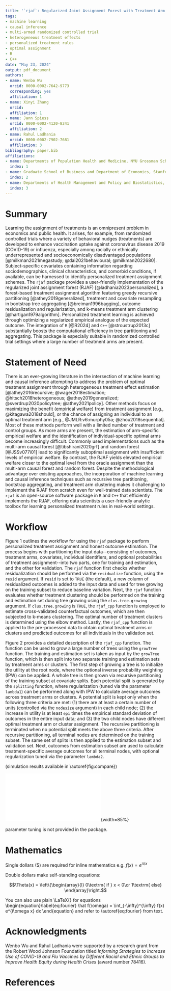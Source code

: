 ```yaml
---
title: '`rjaf`: Regularized Joint Assignment Forest with Treatment Arm Clustering'
tags:
- machine learning
- causal inference
- multi-armed randomized controlled trial
- heterogeneous treatment effects
- personalized treatment rules
- optimal assignment
- R
- C++
date: "May 23, 2024"
output: pdf_document
authors:
- name: Wenbo Wu
  orcid: 0000-0002-7642-9773
  corresponding: yes
  affiliation: 1
- name: Xinyi Zhang
  orcid: 
  affiliation: 1
- name: Jann Spiess
  orcid: 0000-0002-4120-8241
  affiliation: 2
- name: Rahul Ladhania
  orcid: 0000-0002-7902-7681
  affiliation: 3
bibliography: paper.bib
affiliations:
- name: Departments of Population Health and Medicine, NYU Grossman School of Medicine, USA
  index: 1
- name: Graduate School of Business and Department of Economics, Stanford University, USA
  index: 2
- name: Departments of Health Management and Policy and Biostatistics, University of Michigan School of Public Health, USA
  index: 3
---
```


# Summary

Learning the assignment of treatments is an omnipresent problem in economics and public health. It arises, for example, from randomized controlled trials where a variety of behavioral nudges (treatments) are developed to enhance vaccination uptake against coronavirus disease 2019 (COVID-19) or influenza, especially among racially or ethnically underrepresented and socioeconomically disadvantaged populations [@milkman2021megastudy; @dai2021behavioural; @milkman2022680]. Subject-specific covariates containing information regarding sociodemographics, clinical characteristics, and comorbid conditions, if available, can be harnessed to identify personalized treatment assignment schemes. The `rjaf` package provides a user-friendly implementation of the regularized joint assignment forest (RJAF) [@ladhania2023personalized], a forest-based treatment assignment algorithm featuring greedy recursive partitioning [@athey2019generalized], treatment and covariate resampling in bootstrap tree aggregating [@breiman1996bagging], outcome residualization and regularization, and k-means treatment arm clustering [@hartigan1979algorithm]. Personalized treatment learning is achieved through optimizing a regularized empirical analogue of the expected outcome. The integration of `R` [@R2024] and `C++` [@stroustrup2013c] substantially boosts the computational efficiency in tree partitioning and aggregating. This package is especially suitable in randomized controlled trial settings where a large number of treatment arms are present.

# Statement of Need

There is an ever-growing literature in the intersection of machine learning and causal inference attempting to address the problem of optimal treatment assignment through heterogeneous treatment effect estimation [@athey2016recursive; @wager2018estimation; @hitsch2018heterogeneous; @athey2019generalized; @sverdrup2020policytree; @athey2021policy]. Other methods focus on maximizing the benefit (empirical welfare) from treatment assignment [e.g., @kitagawa2018should], or the chance of assigning an individual to an optimal treatment arm [e.g., @JMLR:v6:murphy05a; @zhou2018sequential]. Most of these methods perform well with a limited number of treatment and control groups. As more arms are present, the estimation of arm-specific empirical welfare and the identification of individual-specific optimal arms become increasingly difficult. Commonly used implementations such as the multi-arm causal forest [@tibshirani2020grf] and random forest [@JSSv077i01] lead to significantly suboptimal assignment with insufficient levels of empirical welfare. By contrast, the RJAF yields elevated empirical welfare closer to the optimal level from the oracle assignment than the multi-arm causal forest and random forest. Despite the methodological advantage over existing approaches, the incorporation of machine learning and causal inference techniques such as recursive tree partitioning, bootstrap aggregating, and treatment arm clustering makes it challenging to implement the RJAF from scratch even for well-trained data scientists. The `rjaf` is an open-source software package in `R` and `C++` that efficiently implements the RJAF, offering data scientists a user-friendly analytic toolbox for learning personalized treatment rules in real-world settings.

# Workflow

Figure 1 outlines the workflow for using the `rjaf` package to perform personalized treatment assignment and honest outcome estimation. The process begins with partitioning the input data--consisting of outcomes, treatment arms, covariates, individual identifiers, and optional probabilities of treatment assignment--into two parts, one for training and estimation, and the other for validation. The `rjaf` function first checks whether residualization should be performed via the `residualize` function, using the `resid` argument. If `resid` is set to `TRUE` (the default), a new column of residualized outcomes is added to the input data and used for tree growing on the training subset to reduce baseline variation. Next, the `rjaf` function evaluates whether treatment clustering should be performed on the training and estimation set during tree growing using the `clus.tree.growing` argument. If `clus.tree.growing` is `TRUE`, the `rjaf_cpp` function is employed to estimate cross-validated counterfactual outcomes, which are then subjected to k-means clustering. The optimal number of treatment clusters is determined using the elbow method. Lastly, the `rjaf_cpp` function is applied to the pre-processed data to obtain optimal treatment arms or clusters and predicted outcomes for all individuals in the validation set.

Figure 2 provides a detailed description of the `rjaf_cpp` function. The function can be used to grow a large number of trees using the `growTree` function. The training and estimation set is taken as input by the `growTree` function, which is then split into two separate training and estimation sets by treatment arms or clusters. The first step of growing a tree is to initialize the utility at the root node, where the optional inverse probability weighting (IPW) can be applied. A whole tree is then grown via recursive partitioning of the training subset at covariate splits. Each potential split is generated by the `splitting` function, where regularization (tuned via the parameter `lambda1`) can be performed along with IPW to calculate average outcomes across treatment arms or clusters. A potential split is kept only when the following three criteria are met: (1) there are at least a certain number of units (controlled via the `nodesize` argument) in each child node; (2) the increase in utility is at least `epi` times the empirical standard deviation of outcomes in the entire input data; and (3) the two child nodes have different optimal treatment arm or cluster assignment. The recursive partitioning is terminated when no potential split meets the above three criteria. After recursive partitioning, all terminal nodes are determined on the training subset. The same set of splits is then applied to the estimation subset and validation set. Next, outcomes from estimation subset are used to calculate treatment-specific average outcomes for all terminal nodes, with optional regularization tuned via the parameter `lambda2`.



 (simulation results available in \autoref{fig:compare})

![Direct optimization forest, random forest, and multi-arm causal forest with an increasing number of treatment arms. \label{fig:compare}](Figure1JOSS.pdf){width=85%}

parameter tuning is not provided in the package.

# Mathematics

Single dollars (\$) are required for inline mathematics e.g. $f(x) = e^{\pi/x}$

Double dollars make self-standing equations:

$$\Theta(x) = \left\{\begin{array}{l}
0\textrm{ if } x < 0\cr
1\textrm{ else}
\end{array}\right.$$

You can also use plain \LaTeX{} for equations \begin{equation}\label{eq:fourier}
\hat f(\omega) = \int_{-\infty}^{\infty} f(x) e^{i\omega x} dx
\end{equation} and refer to \autoref{eq:fourier} from text.

# Acknowledgments

Wenbo Wu and Rahul Ladhania were supported by a research grant from the Robert Wood Johnson Foundation titled *Informing Strategies to Increase Use of COVID-19 and Flu Vaccines by Different Racial and Ethnic Groups to Improve Health Equity during Health Crises* (award number 78416).

# References
